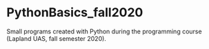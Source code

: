 # PythonBasics_fall2020
Small programs created with Python during the programming course (Lapland UAS, fall semester 2020).
